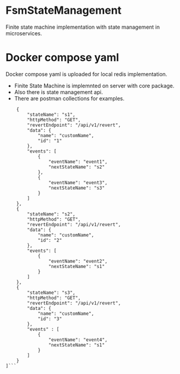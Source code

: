 # FsmStateManagement
Finite state machine implementation with state management in microservices.

# Docker compose yaml
Docker compose yaml is uploaded for local redis implementation.

- Finite State Machine is implemnted on server with core package.
- Also there is state management api.
- There are postman collections for examples.

```[
    {
        "stateName": "s1",
        "httpMethod": "GET",
        "revertEndpoint": "/api/v1/revert",
        "data": {
            "name": "customName",
            "id": "1"
        },
        "events": [
            {
                "eventName": "event1",
                "nextStateName": "s2"
            },
            {
            	"eventName": "event3",
            	"nextStateName": "s3"
            }
        ]
    },
    {
        "stateName": "s2",
        "httpMethod": "GET",
        "revertEndpoint": "/api/v1/revert",
        "data": {
            "name": "customName",
            "id": "2"
        },
        "events": [
        	{
                "eventName": "event2",
                "nextStateName": "s1"
            }	
        ]
    },
    {
        "stateName": "s3",
        "httpMethod": "GET",
        "revertEndpoint": "/api/v1/revert",
        "data": {
            "name": "customName",
            "id": "3"
        },
        "events" : [
            {
            	"eventName": "event4",
            	"nextStateName": "s1"
            }
        ]
    }
]```

